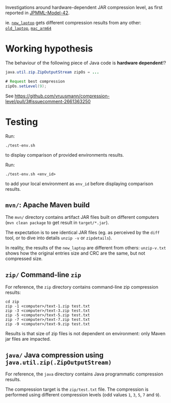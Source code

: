 Investigations around hardware-dependent JAR compression level, as first reported in [JPMML-Model-42](https://github.com/jpmml/jpmml-model/issues/42).

ie. [`new_laptop`](mvn/new_laptop) gets different compression results from any other: [`old_laptop`](examples/old_laptop), [`mac_arm64`](examples/mac_arm64)

# Working hypothesis

The behaviour of the following piece of Java code is **hardware dependent**!?

```java
java.util.zip.ZipOutputStream zipOs = ...

# Request best compression
zipOs.setLevel(9);
```

See https://github.com/vruusmann/compression-level/pull/3#issuecomment-2661363250

# Testing

Run:

```
./test-env.sh
```

to display comparison of provided environments results.

Run:

```
./test-env.sh <env_id>
```

to add your local environment as `env_id` before displaying comparison results.

## `mvn/`: Apache Maven build

The `mvn/` directory contains artifact JAR files built on different computers (`mvn clean package` to get result in `target/*.jar`).

The expectation is to see identical JAR files (eg. as perceived by the `diff` tool, or to dive into details `unzip -v` or `zipdetails`).

In reality, the results of the `new_laptop` are different from others: `unzip-v.txt` shows how the original entries size and CRC are the same, but not compressed size.

## `zip/` Command-line `zip`

For reference, the `zip` directory contains command-line zip compression results:

```
cd zip
zip -1 <computer>/text-1.zip test.txt
zip -3 <computer>/text-3.zip test.txt
zip -5 <computer>/text-5.zip test.txt
zip -7 <computer>/text-7.zip test.txt
zip -9 <computer>/text-9.zip test.txt
```

Results is that size of zip files is not dependent on environment: only Maven jar files are impacted.

## `java/` Java compression using `java.util.zip(.ZipOutputStream)`

For reference, the `java` directory contains Java programmatic compression results.

The compression target is the `zip/test.txt` file.
The compression is performed using different compression levels (odd values `1`, `3`, `5`, `7` and `9`).
